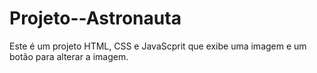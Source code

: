 # Projeto--Astronauta
Este é um projeto HTML, CSS e JavaScprit que exibe uma imagem e um botão para alterar a imagem. 
